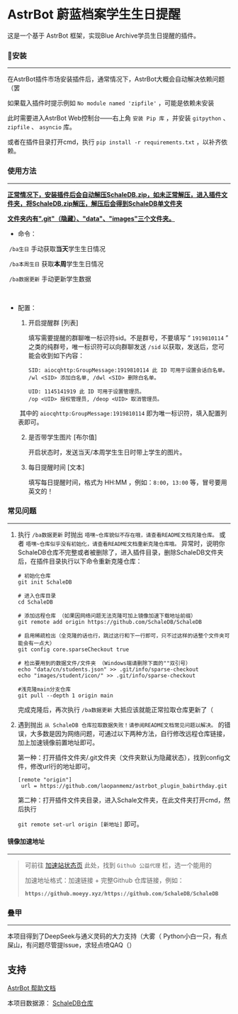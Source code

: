 # AstrBot 蔚蓝档案学生生日提醒

这是一个基于 AstrBot 框架，实现Blue Archive学员生日提醒的插件。

### 💽安装

---

在AstrBot插件市场安装插件后，通常情况下，AstrBot大概会自动解决依赖问题（罢

如果载入插件时提示例如 `No module named 'zipfile'` ，可能是依赖未安装

此时需要进入AstrBot Web控制台——右上角 `安装 Pip 库` ，并安装 `gitpython` 、 `zipfile` 、 `asyncio` 库。

或者在插件目录打开cmd，执行 `pip install -r requirements.txt` ，以补齐依赖。

### 使用方法

---

<u>**正常情况下，安装插件后会自动解压SchaleDB.zip，如未正常解压，进入插件文件夹，将SchaleDB.zip解压，解压后会得到SchaleDB单文件夹**</u>

<u>**文件夹内有".git"（隐藏）、"data"、"images"三个文件夹。**</u>

- 命令：

​	`/ba生日`        手动获取**当天**学生生日情况

​	`/ba本周生日` 获取**本周**学生生日情况

​	`/ba数据更新` 手动更新学生数据

<br>

- 配置：

  1. 开启提醒群 [列表]

     填写需要提醒的群聊唯一标识符sid。不是群号，不要填写 “ `1919810114` ” 之类的纯群号，唯一标识符可以向群聊发送 `/sid` 以获取，发送后，您可能会收到如下内容：

     ```text
     SID: aiocqhttp:GroupMessage:1919810114 此 ID 可用于设置会话白名单。
     /wl <SID> 添加白名单, /dwl <SID> 删除白名单。
     
     UID: 1145141919 此 ID 可用于设置管理员。
     /op <UID> 授权管理员, /deop <UID> 取消管理员。
     ```


  ​	其中的 `aiocqhttp:GroupMessage:1919810114` 即为唯一标识符，填入配置列表即可。

  2. 是否带学生图片 [布尔值]

     开启状态时，发送当天/本周学生生日时带上学生的图片。

  3. 每日提醒时间 [文本]

     填写每日提醒时间，格式为 HH:MM ，例如：`8:00`，`13:00` 等，冒号要用英文的！

### 常见问题

------

1. 执行 `/ba数据更新` 时抛出 `唔嘿~仓库貌似不存在哦，请查看README文档克隆仓库。` 或者 `唔嘿~仓库似乎没有初始化，请查看README文档重新克隆仓库哦。` 异常时，说明你SchaleDB仓库不完整或者被删除了，进入插件目录，删除SchaleDB文件夹后，在插件目录执行以下命令重新克隆仓库：

   ``````shell
   # 初始化仓库
   git init SchaleDB
   
   # 进入仓库目录
   cd SchaleDB
   
   # 添加远程仓库 （如果因网络问题无法克隆可加上镜像加速下载地址前缀）
   git remote add origin https://github.com/SchaleDB/SchaleDB
   
   # 启用稀疏检出（全克隆的话也行，跳过这行和下一行即可，只不过这样的话整个文件夹可能会有一点大）
   git config core.sparseCheckout true
   
   # 检出要用到的数据文件/文件夹 （Windows端请删除下面的""双引号）
   echo "data/cn/students.json" >> .git/info/sparse-checkout
   echo "images/student/icon/" >> .git/info/sparse-checkout
   
   #浅克隆main分支仓库
   git pull --depth 1 origin main
   ``````

   完成克隆后，再次执行 `/ba数据更新` 大抵应该就能正常拉取仓库更新了（

2. 遇到抛出 `从 SchaleDB 仓库拉取数据失败！请参阅README文档常见问题以解决。` 的错误，大多数是因为网络问题，可通过以下两种方法，自行修改远程仓库链接，加上加速镜像前置地址即可。

   第一种：打开插件文件夹/.git文件夹（文件夹默认为隐藏状态），找到config文件，修改url行的地址即可。

   ```
   [remote "origin"]
   	url = https://github.com/laopanmemz/astrbot_plugin_babirthday.git
   ```

   第二种：打开插件文件夹目录，进入Schale文件夹，在此文件夹打开cmd，然后执行

   `git remote set-url origin [新地址]`  即可。

#### 镜像加速地址

---

> 可前往 [加速站状态页](https://status.akams.cn/status/services) 此处，找到 `Github 公益代理`  栏，选一个能用的
>
> 加速地址格式：加速链接 + 完整Github 仓库链接，例如：
>
> **`https://github.moeyy.xyz/https://github.com/SchaleDB/SchaleDB`**

### 叠甲

---

本项目得到了DeepSeek与通义灵码的大力支持（大雾（ Python小白一只，有点屎山，有问题尽管提Issue，求轻点喷QAQ（）

## 支持

[AstrBot 帮助文档](https://astrbot.app)

本项目数据源： [SchaleDB仓库](https://github.com/SchaleDB/SchaleDB)
